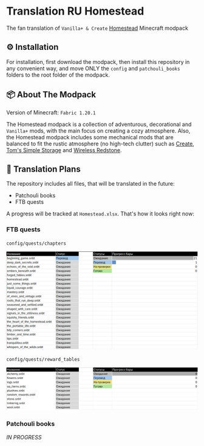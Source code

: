 # Translation RU Homestead
The fan translation of `Vanilla+ & Create` [Homestead](https://modrinth.com/modpack/homestead) Minecraft modpack

## ⚙️ Installation
For installation, first download the modpack, then install this repository in any convenient way, and move ONLY the `config` and `patchouli_books` folders to the root folder of the modpack.

## 📦 About The Modpack 
Version of Minecraft: `Fabric 1.20.1`

The Homestead modpack is a collection of adventurous, decorational and `Vanilla+` mods, with the main focus on creating a cozy atmosphere. Also, the Homestead modpack includes some mechanical mods that are balanced to fit the rustic atmosphere (no high-tech clutter) such as [Create](https://modrinth.com/mod/create-fabric), [Tom's Simple Storage](https://modrinth.com/mod/toms-storage) and [Wireless Redstone](https://modrinth.com/mod/wirelessredstone).

## 📅 Translation Plans
The repository includes all files, that will be translated in the future:
- Patchouli books
- FTB quests

A progress will be tracked at `Homestead.xlsx`. That's how it looks right now:
### FTB quests
`config/quests/chapters`

![ftbquests_chapters.png](imgs/ftbquests_chapters.png)

`config/quests/reward_tables`

![ftbquests_reward_tables.png](imgs/frbquests_reward_tables.png)
### Patchouli books
_IN PROGRESS_



